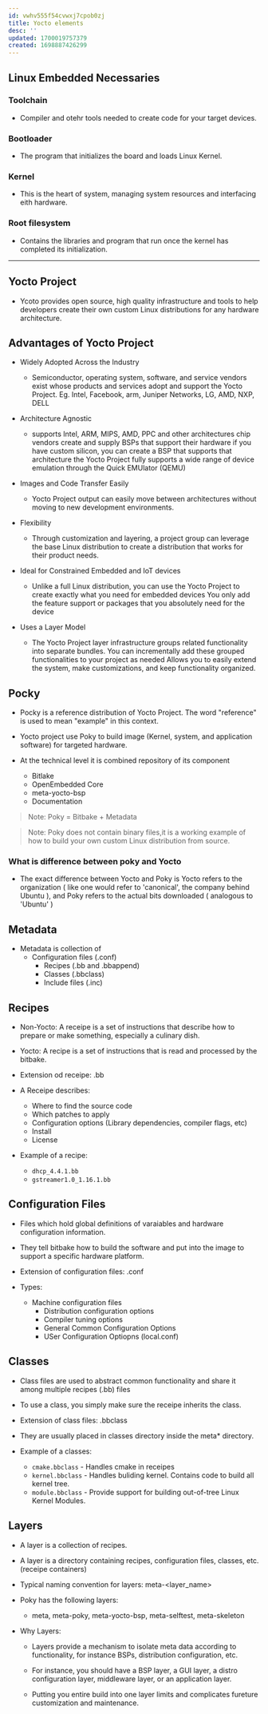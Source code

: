 ```yaml
---
id: vwhv555f54cvwxj7cpob0zj
title: Yocto elements
desc: ''
updated: 1700019757379
created: 1698887426299
---
```


## Linux Embedded Necessaries

### Toolchain
- Compiler and otehr tools needed to create code for your target devices.

### Bootloader
- The program that initializes the board and loads Linux Kernel.

### Kernel
- This is the heart of system, managing system resources and interfacing eith hardware.

### Root filesystem
- Contains the libraries and program that run once the kernel has completed its initialization.

---

## Yocto Project

- Ycoto provides open source, high quality infrastructure and tools to help developers create their own custom Linux distributions for any hardware architecture.

## Advantages of Yocto Project

- Widely Adopted Across the Industry
	 - Semiconductor, operating system, software, and service vendors exist whose products and services adopt and support the Yocto Project.
	Eg. Intel, Facebook, arm, Juniper Networks, LG, AMD, NXP, DELL


- Architecture Agnostic
	- supports Intel, ARM, MIPS, AMD, PPC and other architectures
	chip vendors create and supply BSPs that support their hardware
	if you have custom silicon, you can create a BSP that supports that architecture
	the Yocto Project fully supports a wide range of device emulation through the Quick EMUlator (QEMU)


- Images and Code Transfer Easily
	- Yocto Project output can easily move between architectures without moving to new development environments.


- Flexibility
	- Through customization and layering, a project group can leverage the base Linux distribution to create a distribution that works for their product needs.


- Ideal for Constrained Embedded and IoT devices
	- Unlike a full Linux distribution, you can use the Yocto Project to create exactly what you need for embedded devices
	You only add the feature support or packages that you absolutely need for the device


- Uses a Layer Model
	- The Yocto Project layer infrastructure groups related functionality into separate bundles.
	You can incrementally add these grouped functionalities to your project as needed
	Allows you to easily extend the system, make customizations, and keep functionality organized.


## Pocky


- Pocky is a reference distribution of Yocto Project. The word "reference" is used to mean "example" in this context.

- Yocto project use Poky to build image (Kernel, system, and application software) for targeted hardware.

- At the technical level it is combined repository of its component
 	- Bitlake
 	- OpenEmbedded Core
 	- meta-yocto-bsp
 	- Documentation

> Note: Poky = Bitbake + Metadata

> Note: Poky does not contain binary files,it is a working example of how to build your own custom Linux distribution from source.

### What is difference between poky and Yocto

- The exact difference between Yocto and Poky is Yocto refers to the organization ( like one would refer to 'canonical', the company behind Ubuntu ), and Poky refers to the actual bits downloaded ( analogous to 'Ubuntu' )


## Metadata

- Metadata is collection of
  - Configuration files (.conf)
	- Recipes (.bb and .bbappend)
	- Classes (.bbclass)
	- Include files (.inc)

## Recipes

- Non-Yocto: A receipe is a set of instructions that describe how to prepare or make something, especially a culinary dish.
- Yocto: A recipe is a set of instructions that is read and processed by the bitbake.

- Extension od receipe: .bb

- A Receipe describes:
	- Where to find the source code
	- Which patches to apply
	- Configuration options (Library dependencies, compiler flags, etc)
	- Install
	- License

- Example of a recipe:
	- `dhcp_4.4.1.bb`
	- `gstreamer1.0_1.16.1.bb`

## Configuration Files

- Files which hold global definitions of varaiables and hardware configuration information.
- They tell bitbake how to build the software and put into the image to support a specific hardware platform.
- Extension of configuration files: .conf

- Types:
  - Machine configuration files
	- Distribution configuration options
	- Compiler tuning options
	- General Common Configuration Options
	- USer Configuration Optiopns (local.conf)

## Classes

- Class files are used to abstract common functionality and share it among multiple recipes (.bb) files
- To use a class, you simply make sure the receipe inherits the class.

- Extension of class files: .bbclass

- They are usually placed in classes directory inside the meta* directory.

- Example of a classes:
	- `cmake.bbclass` - Handles cmake in receipes
	- `kernel.bbclass` - Handles buliding kernel. Contains code to build all kernel tree.
	- `module.bbclass` - Provide support for building out-of-tree Linux Kernel Modules.

## Layers

- A layer is a collection of recipes.
- A layer is a directory containing recipes, configuration files, classes, etc. (receipe containers)

- Typical naming convention for layers: meta-<layer_name>

- Poky has the following layers: 
	- meta, meta-poky, meta-yocto-bsp, meta-selftest, meta-skeleton

- Why Layers:
  -  Layers provide a mechanism to isolate meta data according to functionality, for instance BSPs, distribution configuration, etc.

	- For instance, you should have a BSP layer, a GUI layer, a distro configuration layer, middleware layer, or an application layer.
	- Putting you entire build into one layer limits and complicates fureture customization and maintenance.